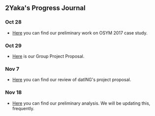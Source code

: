 ## 2Yaka's Progress Journal


### Oct 28

+ [Here](caseStudy.html) you can find our preliminary work on OSYM 2017 case study.

### Oct 29

+ [Here](Proposal.html) is our Group Project Proposal. 

### Nov 7

+ [Here](PeerReview.html) you can find our review of datING's project proposal.

### Nov 18

+ [Here](Group_Project2Yaka.html) you can find our preliminary analysis. We will be updating this, frequently.
